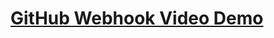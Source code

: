 # [GitHub Webhook Video Demo](https://www.veed.io/view/4b00742f-11d8-47fc-9a4f-64cf34206381?panel=share)